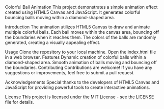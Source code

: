 Colorful Ball Animation
This project demonstrates a simple animation effect created using HTML5 Canvas and JavaScript. It generates colorful bouncing balls moving within a diamond-shaped area.

Introduction
The animation utilizes HTML5 Canvas to draw and animate multiple colorful balls. Each ball moves within the canvas area, bouncing off the boundaries when it reaches them. The colors of the balls are randomly generated, creating a visually appealing effect.

Usage
Clone the repository to your local machine.
Open the index.html file in a web browser.
Features
Dynamic creation of colorful balls within a diamond-shaped area.
Smooth animation of balls moving and bouncing off the boundaries.
Contributing
Contributions are welcome! If you have any suggestions or improvements, feel free to submit a pull request.

Acknowledgements
Special thanks to the developers of HTML5 Canvas and JavaScript for providing powerful tools to create interactive animations.

License
This project is licensed under the MIT License - see the LICENSE file for details.